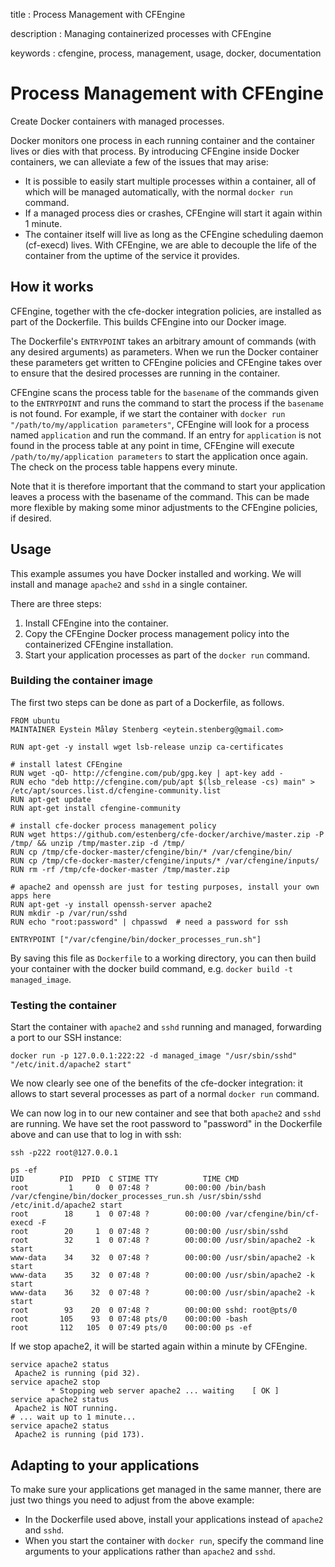 title
:   Process Management with CFEngine

description
:   Managing containerized processes with CFEngine

keywords
:   cfengine, process, management, usage, docker, documentation

# Process Management with CFEngine

Create Docker containers with managed processes.

Docker monitors one process in each running container and the container
lives or dies with that process. By introducing CFEngine inside Docker
containers, we can alleviate a few of the issues that may arise:

-   It is possible to easily start multiple processes within a
    container, all of which will be managed automatically, with the
    normal `docker run` command.
-   If a managed process dies or crashes, CFEngine will start it again
    within 1 minute.
-   The container itself will live as long as the CFEngine scheduling
    daemon (cf-execd) lives. With CFEngine, we are able to decouple the
    life of the container from the uptime of the service it provides.

## How it works

CFEngine, together with the cfe-docker integration policies, are
installed as part of the Dockerfile. This builds CFEngine into our
Docker image.

The Dockerfile's `ENTRYPOINT` takes an arbitrary amount of commands
(with any desired arguments) as parameters. When we run the Docker
container these parameters get written to CFEngine policies and CFEngine
takes over to ensure that the desired processes are running in the
container.

CFEngine scans the process table for the `basename` of the commands
given to the `ENTRYPOINT` and runs the command to start the process if
the `basename` is not found. For example, if we start the container with
`docker run "/path/to/my/application parameters"`, CFEngine will look
for a process named `application` and run the command. If an entry for
`application` is not found in the process table at any point in time,
CFEngine will execute `/path/to/my/application parameters` to start the
application once again. The check on the process table happens every
minute.

Note that it is therefore important that the command to start your
application leaves a process with the basename of the command. This can
be made more flexible by making some minor adjustments to the CFEngine
policies, if desired.

## Usage

This example assumes you have Docker installed and working. We will
install and manage `apache2` and `sshd` in a single container.

There are three steps:

1.  Install CFEngine into the container.
2.  Copy the CFEngine Docker process management policy into the
    containerized CFEngine installation.
3.  Start your application processes as part of the `docker run`
    command.

### Building the container image

The first two steps can be done as part of a Dockerfile, as follows.

~~~~ {.sourceCode .bash}
FROM ubuntu
MAINTAINER Eystein Måløy Stenberg <eytein.stenberg@gmail.com>

RUN apt-get -y install wget lsb-release unzip ca-certificates

# install latest CFEngine
RUN wget -qO- http://cfengine.com/pub/gpg.key | apt-key add -
RUN echo "deb http://cfengine.com/pub/apt $(lsb_release -cs) main" > /etc/apt/sources.list.d/cfengine-community.list
RUN apt-get update
RUN apt-get install cfengine-community

# install cfe-docker process management policy
RUN wget https://github.com/estenberg/cfe-docker/archive/master.zip -P /tmp/ && unzip /tmp/master.zip -d /tmp/
RUN cp /tmp/cfe-docker-master/cfengine/bin/* /var/cfengine/bin/
RUN cp /tmp/cfe-docker-master/cfengine/inputs/* /var/cfengine/inputs/
RUN rm -rf /tmp/cfe-docker-master /tmp/master.zip

# apache2 and openssh are just for testing purposes, install your own apps here
RUN apt-get -y install openssh-server apache2
RUN mkdir -p /var/run/sshd
RUN echo "root:password" | chpasswd  # need a password for ssh

ENTRYPOINT ["/var/cfengine/bin/docker_processes_run.sh"]
~~~~

By saving this file as `Dockerfile` to a working directory, you can then
build your container with the docker build command, e.g.
`docker build -t managed_image`.

### Testing the container

Start the container with `apache2` and `sshd` running and managed,
forwarding a port to our SSH instance:

~~~~ {.sourceCode .bash}
docker run -p 127.0.0.1:222:22 -d managed_image "/usr/sbin/sshd" "/etc/init.d/apache2 start"
~~~~

We now clearly see one of the benefits of the cfe-docker integration: it
allows to start several processes as part of a normal `docker run`
command.

We can now log in to our new container and see that both `apache2` and
`sshd` are running. We have set the root password to "password" in the
Dockerfile above and can use that to log in with ssh:

~~~~ {.sourceCode .bash}
ssh -p222 root@127.0.0.1

ps -ef
UID        PID  PPID  C STIME TTY          TIME CMD
root         1     0  0 07:48 ?        00:00:00 /bin/bash /var/cfengine/bin/docker_processes_run.sh /usr/sbin/sshd /etc/init.d/apache2 start
root        18     1  0 07:48 ?        00:00:00 /var/cfengine/bin/cf-execd -F
root        20     1  0 07:48 ?        00:00:00 /usr/sbin/sshd
root        32     1  0 07:48 ?        00:00:00 /usr/sbin/apache2 -k start
www-data    34    32  0 07:48 ?        00:00:00 /usr/sbin/apache2 -k start
www-data    35    32  0 07:48 ?        00:00:00 /usr/sbin/apache2 -k start
www-data    36    32  0 07:48 ?        00:00:00 /usr/sbin/apache2 -k start
root        93    20  0 07:48 ?        00:00:00 sshd: root@pts/0 
root       105    93  0 07:48 pts/0    00:00:00 -bash
root       112   105  0 07:49 pts/0    00:00:00 ps -ef
~~~~

If we stop apache2, it will be started again within a minute by
CFEngine.

~~~~ {.sourceCode .bash}
service apache2 status
 Apache2 is running (pid 32).
service apache2 stop
         * Stopping web server apache2 ... waiting    [ OK ]
service apache2 status
 Apache2 is NOT running.
# ... wait up to 1 minute...
service apache2 status
 Apache2 is running (pid 173).
~~~~

## Adapting to your applications

To make sure your applications get managed in the same manner, there are
just two things you need to adjust from the above example:

-   In the Dockerfile used above, install your applications instead of
    `apache2` and `sshd`.
-   When you start the container with `docker run`, specify the command
    line arguments to your applications rather than `apache2` and
    `sshd`.

